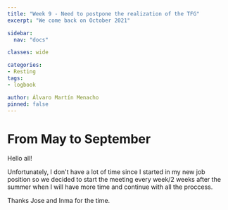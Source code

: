 ```yaml
---
title: "Week 9 - Need to postpone the realization of the TFG"
excerpt: "We come back on October 2021"

sidebar:
  nav: "docs"

classes: wide

categories:
- Resting
tags:
- logbook

author: Álvaro Martín Menacho
pinned: false
---
```


# From May to September

Hello all!

Unfortunately, I don't have a lot of time since I started in my new job position so we decided to start the meeting every week/2 weeks after the summer when I will have more time and continue with all the proccess.

Thanks Jose and Inma for the time.
